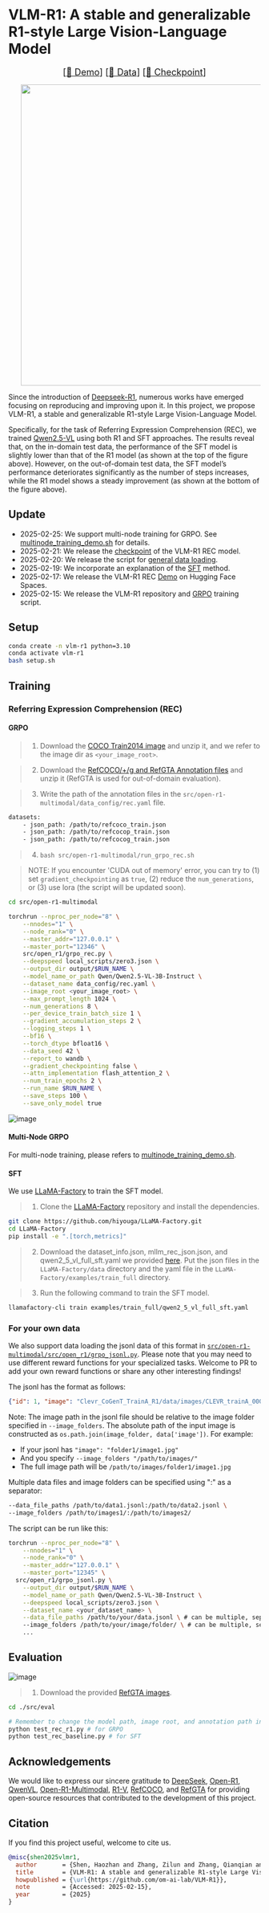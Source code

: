 # VLM-R1: A stable and generalizable R1-style Large Vision-Language Model

<font size=4><div align='center' > [[🤗 Demo](https://huggingface.co/spaces/omlab/VLM-R1-Referral-Expression)] [[🤗 Data](https://huggingface.co/datasets/omlab/VLM-R1)] [[🤗 Checkpoint](https://huggingface.co/omlab/Qwen2.5VL-3B-VLM-R1-REC-500steps)] </div></font>

<div style="margin-left: 5%;">
<img src="./assets/performance.png" width="600"/>
</div>

Since the introduction of [Deepseek-R1](https://github.com/deepseek-ai/DeepSeek-R1), numerous works have emerged focusing on reproducing and improving upon it. In this project, we propose VLM-R1, a stable and generalizable R1-style Large Vision-Language Model. 

Specifically, for the task of Referring Expression Comprehension (REC), we trained [Qwen2.5-VL](https://github.com/QwenLM/Qwen2.5-VL) using both R1 and SFT approaches. The results reveal that, on the in-domain test data, the performance of the SFT model is slightly lower than that of the R1 model (as shown at the top of the figure above). However, on the out-of-domain test data, the SFT model’s performance deteriorates significantly as the number of steps increases, while the R1 model shows a steady improvement (as shown at the bottom of the figure above).

## Update

- 2025-02-25: We support multi-node training for GRPO. See [multinode_training_demo.sh](src/open-r1-multimodal/multinode_training_demo.sh) for details.
- 2025-02-21: We release the [checkpoint](https://huggingface.co/omlab/Qwen2.5VL-3B-VLM-R1-REC-500steps) of the VLM-R1 REC model.
- 2025-02-20: We release the script for [general data loading](#for-your-own-data).
- 2025-02-19: We incorporate an explanation of the [SFT](#sft) method.
- 2025-02-17: We release the VLM-R1 REC [Demo](https://huggingface.co/spaces/omlab/VLM-R1-Referral-Expression) on Hugging Face Spaces.
- 2025-02-15: We release the VLM-R1 repository and [GRPO](#grpo) training script.

## Setup

```bash
conda create -n vlm-r1 python=3.10
conda activate vlm-r1
bash setup.sh
```

## Training

### Referring Expression Comprehension (REC)

#### GRPO

> 1. Download the [COCO Train2014 image](https://huggingface.co/datasets/omlab/VLM-R1/resolve/main/train2014.zip) and unzip it, and we refer to the image dir as `<your_image_root>`.

> 2. Download the [RefCOCO/+/g and RefGTA Annotation files](https://huggingface.co/datasets/omlab/VLM-R1/resolve/main/rec_jsons_processed.zip) and unzip it (RefGTA is used for out-of-domain evaluation).

> 3. Write the path of the annotation files in the `src/open-r1-multimodal/data_config/rec.yaml` file.
```bash
datasets:
    - json_path: /path/to/refcoco_train.json
    - json_path: /path/to/refcocop_train.json
    - json_path: /path/to/refcocog_train.json
```

> 4. ```bash src/open-r1-multimodal/run_grpo_rec.sh```

> NOTE: If you encounter 'CUDA out of memory' error, you can try to (1) set `gradient_checkpointing` as `true`, (2) reduce the `num_generations`, or (3) use lora (the script will be updated soon).

```bash
cd src/open-r1-multimodal

torchrun --nproc_per_node="8" \
    --nnodes="1" \
    --node_rank="0" \
    --master_addr="127.0.0.1" \
    --master_port="12346" \
    src/open_r1/grpo_rec.py \
    --deepspeed local_scripts/zero3.json \
    --output_dir output/$RUN_NAME \
    --model_name_or_path Qwen/Qwen2.5-VL-3B-Instruct \
    --dataset_name data_config/rec.yaml \
    --image_root <your_image_root> \
    --max_prompt_length 1024 \
    --num_generations 8 \
    --per_device_train_batch_size 1 \
    --gradient_accumulation_steps 2 \
    --logging_steps 1 \
    --bf16 \
    --torch_dtype bfloat16 \
    --data_seed 42 \
    --report_to wandb \
    --gradient_checkpointing false \
    --attn_implementation flash_attention_2 \
    --num_train_epochs 2 \
    --run_name $RUN_NAME \
    --save_steps 100 \
    --save_only_model true
```

![image](./assets/iou.jpg)
<!-- ![image](./assets/wandb.jpg) -->

#### Multi-Node GRPO
For multi-node training, please refers to [multinode_training_demo.sh](src/open-r1-multimodal/multinode_training_demo.sh).

#### SFT
We use [LLaMA-Factory](https://github.com/hiyouga/LLaMA-Factory) to train the SFT model.
> 1. Clone the [LLaMA-Factory](https://github.com/hiyouga/LLaMA-Factory) repository and install the dependencies.
```bash
git clone https://github.com/hiyouga/LLaMA-Factory.git
cd LLaMA-Factory
pip install -e ".[torch,metrics]"
```

> 2. Download the dataset_info.json, mllm_rec_json.json, and qwen2_5_vl_full_sft.yaml we provided [here](https://huggingface.co/datasets/omlab/VLM-R1/tree/main/sft_related). Put the json files in the `LLaMA-Factory/data` directory and the yaml file in the `LLaMA-Factory/examples/train_full` directory.

> 3. Run the following command to train the SFT model.
```bash
llamafactory-cli train examples/train_full/qwen2_5_vl_full_sft.yaml
```

### For your own data
We also support data loading the jsonl data of this format in [`src/open-r1-multimodal/src/open_r1/grpo_jsonl.py`](src/open-r1-multimodal/src/open_r1/grpo_jsonl.py). Please note that you may need to use different reward functions for your specialized tasks. Welcome to PR to add your own reward functions or share any other interesting findings!

The jsonl has the format as follows:
```json
{"id": 1, "image": "Clevr_CoGenT_TrainA_R1/data/images/CLEVR_trainA_000001_16885.png", "conversations": [{"from": "human", "value": "<image>What number of purple metallic balls are there?"}, {"from": "gpt", "value": "0"}]}
```

Note: The image path in the jsonl file should be relative to the image folder specified in `--image_folders`. The absolute path of the input image is constructed as `os.path.join(image_folder, data['image'])`. For example:
- If your jsonl has `"image": "folder1/image1.jpg"`
- And you specify `--image_folders "/path/to/images/"`
- The full image path will be `/path/to/images/folder1/image1.jpg`

Multiple data files and image folders can be specified using ":" as a separator:
```bash
--data_file_paths /path/to/data1.jsonl:/path/to/data2.jsonl \
--image_folders /path/to/images1/:/path/to/images2/
```

The script can be run like this:
```bash
torchrun --nproc_per_node="8" \
    --nnodes="1" \
    --node_rank="0" \
    --master_addr="127.0.0.1" \
    --master_port="12345" \
  src/open_r1/grpo_jsonl.py \
    --output_dir output/$RUN_NAME \
    --model_name_or_path Qwen/Qwen2.5-VL-3B-Instruct \
    --deepspeed local_scripts/zero3.json \
    --dataset_name <your_dataset_name> \
    --data_file_paths /path/to/your/data.jsonl \ # can be multiple, separated by ":"
    --image_folders /path/to/your/image/folder/ \ # can be multiple, separated by ":"
    ...
```
## Evaluation

![image](./assets/data.png)

> 1. Download the provided [RefGTA images](https://huggingface.co/datasets/omlab/VLM-R1/resolve/main/refgta.zip).
```bash
cd ./src/eval

# Remember to change the model path, image root, and annotation path in the script
python test_rec_r1.py # for GRPO
python test_rec_baseline.py # for SFT
```

## Acknowledgements

We would like to express our sincere gratitude to [DeepSeek](https://github.com/deepseek-ai/DeepSeek-R1), [Open-R1](https://github.com/huggingface/open-r1), [QwenVL](https://github.com/QwenLM/Qwen2.5-VL), [Open-R1-Multimodal](https://github.com/EvolvingLMMs-Lab/open-r1-multimodal), [R1-V](https://github.com/Deep-Agent/R1-V), [RefCOCO](https://github.com/lichengunc/refer), and [RefGTA](https://github.com/mikittt/easy-to-understand-REG/tree/master/pyutils/refer2) for providing open-source resources that contributed to the development of this project.



## Citation
If you find this project useful, welcome to cite us.
```bib
@misc{shen2025vlmr1,
  author       = {Shen, Haozhan and Zhang, Zilun and Zhang, Qianqian and Xu, Ruochen and Zhao, Tiancheng},
  title        = {VLM-R1: A stable and generalizable R1-style Large Vision-Language Model},
  howpublished = {\url{https://github.com/om-ai-lab/VLM-R1}},
  note         = {Accessed: 2025-02-15},
  year         = {2025}
}
```
